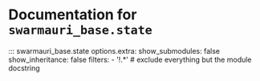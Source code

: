 # Documentation for `swarmauri_base.state`

::: swarmauri_base.state
    options.extra:
      show_submodules: false
      show_inheritance: false
      filters:
        - '!.*'  # exclude everything but the module docstring

